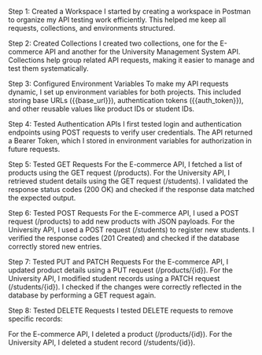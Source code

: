 Step 1: Created a Workspace
I started by creating a workspace in Postman to organize my API testing work efficiently. This helped me keep all requests, collections, and environments structured.

Step 2: Created Collections
I created two collections, one for the E-commerce API and another for the University Management System API. Collections help group related API requests, making it easier to manage and test them systematically.

Step 3: Configured Environment Variables
To make my API requests dynamic, I set up environment variables for both projects. This included storing base URLs ({{base_url}}), authentication tokens ({{auth_token}}), and other reusable values like product IDs or student IDs.

Step 4: Tested Authentication APIs
I first tested login and authentication endpoints using POST requests to verify user credentials. The API returned a Bearer Token, which I stored in environment variables for authorization in future requests.

Step 5: Tested GET Requests
For the E-commerce API, I fetched a list of products using the GET request (/products).
For the University API, I retrieved student details using the GET request (/students).
I validated the response status codes (200 OK) and checked if the response data matched the expected output.

Step 6: Tested POST Requests
For the E-commerce API, I used a POST request (/products) to add new products with JSON payloads.
For the University API, I used a POST request (/students) to register new students.
I verified the response codes (201 Created) and checked if the database correctly stored new entries.

Step 7: Tested PUT and PATCH Requests
For the E-commerce API, I updated product details using a PUT request (/products/{id}).
For the University API, I modified student records using a PATCH request (/students/{id}).
I checked if the changes were correctly reflected in the database by performing a GET request again.

Step 8: Tested DELETE Requests
I tested DELETE requests to remove specific records:

For the E-commerce API, I deleted a product (/products/{id}).
For the University API, I deleted a student record (/students/{id}).

